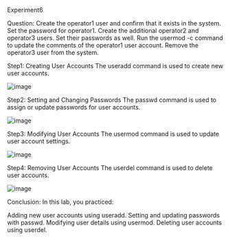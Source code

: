 Experiment6

Question:
Create the operator1 user and confirm that it exists in the 
system. Set the password for operator1. Create the 
additional operator2 and operator3 users. Set their 
passwords as well. Run the usermod -c command to update 
the comments of the operator1 user account. Remove 
the operator3 user from the system.


Step1:
 Creating User Accounts
The useradd command is used to create new user accounts.

![image](https://github.com/user-attachments/assets/dfda85e5-7de4-4440-af89-00e61f0f01cb)


Step2:
Setting and Changing Passwords
The passwd command is used to assign or update passwords for user accounts.

![image](https://github.com/user-attachments/assets/c6c29dfd-44ae-46e0-b43a-fac6f4b6517f)

Step3:
Modifying User Accounts
The usermod command is used to update user account settings.

![image](https://github.com/user-attachments/assets/499f75f8-d021-48d3-abd4-6df9236adff4)


Step4:
Removing User Accounts
The userdel command is used to delete user accounts.

![image](https://github.com/user-attachments/assets/f89affc7-d0c1-4dc9-8a16-784c1c8c652f)


Conclusion:
In this lab, you practiced:

Adding new user accounts using useradd.
Setting and updating passwords with passwd.
Modifying user details using usermod.
Deleting user accounts using userdel.
